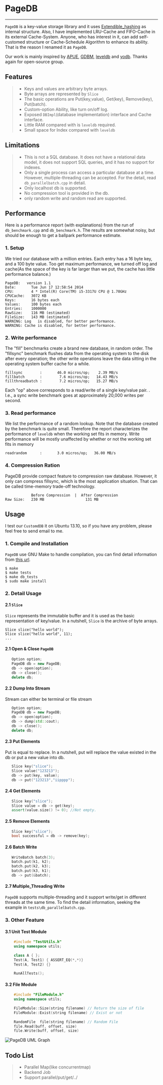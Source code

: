 # PageDB

------

`PageDB` is a key-value storage library and it uses [Extendible_hashing](http://en.wikipedia.org/wiki/Extendible_hashing) as internal structure. Also, I have implemented LRU-Cache and FIFO-Cache in its external Cache-System. Anyone, who has interest in it, can add self-customed structure or Cache-Schedule Algorithm to enhance its ability. That is the reason I renamed it as `PageDB`.

Our work is mainly inspired by [APUE](www.apuebook.com), [GDBM](www.gnu.org/s/gdbm/), [leveldb](https://code.google.com/p/leveldb/) and [yodb](https://github.com/kedebug/yodb). Thanks again for open-source group.

## Features

> * Keys and values are arbitrary byte arrays.
> * Byte arrays are represented by `Slice`
> * The basic operations are Put(key,value), Get(key), Remove(key), Put(batch).
> * Custom-option Ability, like turn on/off log. 
> * Exposed `DBImpl`(database implementation) interface and Cache interface.
> * Little RAM compared with is `leveldb` required.
> * Small space for Index compared with `leveldb`

## Limitations

> * This is not a SQL database. It does not have a relational data model, it does not support SQL queries, and it has no support for indexes.
> * Only a single process can access a particular database at a time. However, multiple-threading can be accepted. For the detail, read `db_parallelbatch.cpp` in detail.
> * Only localhost db is supported.
> * No compression tool is provided in the db. 
> * only random write and random read are supported.

## Performance
Here is a performance report (with explanations) from the run of `db_benchmark.cpp` and `db_benchmark.h`. The results are somewhat noisy, but should be enough to get a ballpark performance estimate.

### 1. Setup
We tried our database with a million entries. Each entry has a 16 byte key, and a 100 byte value. Too get maximum performance, we turned off log and cache(As the space of the key is far larger than we put, the cache has little performance balance.)

```
PageDB:   version 1.1
Date:       Tue Jun 17 12:58:54 2014
CPU:        4 * Intel(R) Core(TM) i5-3317U CPU @ 1.70GHz
CPUCache:   3072 KB
Keys:       16 bytes each
Values:     100 bytes each
Entries:    1000000
RawSize:    116 MB (estimated)
FileSize:   143 MB (estimated)
WARNING: Log   is disabled, for better performance.
WARNING: Cache is disabled, for better performance.
```

### 2. Write performance
The "fill" benchmarks create a brand new database, in random order. The "fillsync" benchmark flushes data from the operating system to the disk after every operation; the other write operations leave the data sitting in the operating system buffer cache for a while.

```
fillsync        :       46.0 micros/op;    2.39 MB/s     
fillbatch       :        7.6 micros/op;   14.43 MB/s 
fillthreadbatch :        7.2 micros/op;   15.27 MB/s
```
Each "op" above corresponds to a read/write of a single key/value pair. . I.e., a sync write benchmark goes at approximately 20,000 writes per second.

### 3. Read performance
We list the performance of a random lookup. Note that the database created by the benchmark is quite small. Therefore the report characterizes the performance of `leveldb` when the working set fits in memory. Write performance will be mostly unaffected by whether or not the working set fits in memory
```
readrandom      :       3.0 micros/op;   36.00 MB/s  
```

### 4. Compression Ration
PageDB provide compact feature to compression raw database. However, it only can compress fillsync, which is the most application situation. That can be called time-memory trade-off technology.
```
            Before Compression  |  After Compression
Raw Size:   230 MB                   131 MB
```

## Usage
I test our `CustomdDB` it on Ubuntu 13.10, so if you have any problem, please feel free to send email to me.

### 1. Compile and Installation
`PageDB` use GNU Make to handle compilation, you can find detail information from [this url](www.gnu.com/Make/).
```
$ make
$ make tests
$ make db_tests
$ sudo make install
```

### 2. Detail Usage

#### 2.1 `Slice`
`Slice` represents the immutable buffer and it is used as the basic representation of key/value. In a nutshell, `Slice` is the archive of byte arrays.

```
Slice slice("hello world");
Slice slice("hello world", 11);
...
```

#### 2.1 Open & Close `PageDB`

```c++
   Option option;
   PageDB db = new PageDB;
   db -> open(option);  
   db -> close();
   delete db;
```

#### 2.2 Dump Into Stream
Stream can either be terminal or file stream

```c++
   Option option;
   PageDB db = new PageDB;
   db -> open(option);  
   db -> dump(std::cout);
   db -> close();
   delete db;
```
#### 2.3 Put Elements
Put is equal to replace. In a nutshell, put will replace the value existed in the db or put a new value into db.

```c++
   Slice key("slice"); 
   Slice value("123213");
   db -> put(key, value); 
   db -> put("123213","iipppp");
```

#### 2.4 Get Elements

```c++
   Slice key("slice"); 
   Slice value = db -> get(key); 
   assert(value.size() != 0); //Not empty.
```

#### 2.5 Remove Elements

```c++
   Slice key("slice");
   bool successful = db -> remove(key);
```

#### 2.6 Batch Write

```c++
   WriteBatch batch(3);
   batch.put(k1, k2);
   batch.put(k2, k3);
   batch.put(k3, k1);
   db -> put(&batch);
```

#### 2.7 Multiple_Threading Write
`PageDB` supports multiple-threading and it support write/get in different threads at the same time. To find the detail information, seeking the example in `tests\db_parallelbatch.cpp`.

### 3. Other Feature
#### 3.1 Unit Test Module

```c++
    #include "TestUtils.h"
    using namespace utils;
    
    class A { };
    Test(A, Test1) { ASSERT_EQ(*,*)}
    Test(A, Test2) {}
    
    RunAllTests();
```

#### 3.2 File Module

```c++
    #include "FileModule.h"
    using namespace utils;
    
    FileModule::Size(string filename) // Return the size of file
    FileModule::Exist(string filename) // Exist or not
    
    RandomFile  file(string filename) // Random File
    file.Read(buff, offset, size)
    file.Write(buff, offset, size)
```

![PageDB UML Graph](https://raw.githubusercontent.com/mathewes/blog-dot-file/master/PageDB.png)

## Todo List
> * Parallel Map(like concurrentmap)
> * Backend Job
> * Support parallel/put/get/../